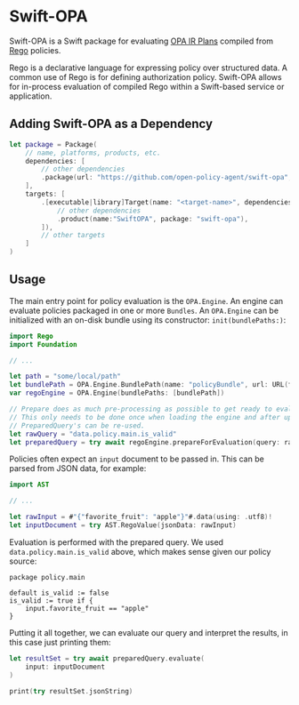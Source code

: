 # Swift-OPA

Swift-OPA is a Swift package for evaluating [OPA IR
Plans](https://www.openpolicyagent.org/docs/latest/ir/) compiled from
[Rego](https://www.openpolicyagent.org/docs/latest/policy-language/#what-is-rego)
policies.

Rego is a declarative language for expressing policy over structured data. A
common use of Rego is for defining authorization policy.
Swift-OPA allows for in-process evaluation of compiled Rego within a Swift-based service or application.

## Adding Swift-OPA as a Dependency

```swift
let package = Package(
    // name, platforms, products, etc.
    dependencies: [
        // other dependencies
        .package(url: "https://github.com/open-policy-agent/swift-opa", branch: "main"),
    ],
    targets: [
        .[executable|library]Target(name: "<target-name>", dependencies: [
            // other dependencies
            .product(name:"SwiftOPA", package: "swift-opa"),
        ]),
        // other targets
    ]
)
```

## Usage

The main entry point for policy evaluation is the `OPA.Engine`. An engine can evaluate policies packaged in one or more `Bundles`.
An `OPA.Engine` can be initialized with an on-disk bundle using its constructor: `init(bundlePaths:)`:

```swift
import Rego
import Foundation

// ...

let path = "some/local/path"
let bundlePath = OPA.Engine.BundlePath(name: "policyBundle", url: URL(fileURLWithPath: path))
var regoEngine = OPA.Engine(bundlePaths: [bundlePath])

// Prepare does as much pre-processing as possible to get ready to evaluate queries.
// This only needs to be done once when loading the engine and after updating it.
// PreparedQuery's can be re-used.
let rawQuery = "data.policy.main.is_valid"
let preparedQuery = try await regoEngine.prepareForEvaluation(query: rawQuery)
```

Policies often expect an `input` document to be passed in. This can be parsed from JSON data, for example:

```swift
import AST

// ...

let rawInput = #"{"favorite_fruit": "apple"}"#.data(using: .utf8)!
let inputDocument = try AST.RegoValue(jsonData: rawInput)
```

Evaluation is performed with the prepared query. We used `data.policy.main.is_valid` above, which makes sense given our policy source:

```rego
package policy.main

default is_valid := false
is_valid := true if {
    input.favorite_fruit == "apple"
}
```

Putting it all together, we can evaluate our query and interpret the results, in this case just printing them:

```swift
let resultSet = try await preparedQuery.evaluate(
    input: inputDocument
)

print(try resultSet.jsonString)
```
